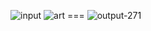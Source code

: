 ![input](https://user-images.githubusercontent.com/81549690/211069193-ed500fa2-019b-4d60-aef2-f9bbd404b19d.png)
![art](https://user-images.githubusercontent.com/81549690/211069253-ff2f28d2-ad26-4954-aeff-1d2d3d623534.png) ===
![output-271](https://user-images.githubusercontent.com/81549690/211068997-2d77d8d7-799f-4e31-82f8-ad78fbde2b5d.png)



